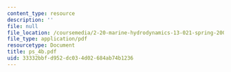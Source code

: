 ```yaml
---
content_type: resource
description: ''
file: null
file_location: /coursemedia/2-20-marine-hydrodynamics-13-021-spring-2005/33332bbfd952dc034d02684ab74b1236_ps_4b.pdf
file_type: application/pdf
resourcetype: Document
title: ps_4b.pdf
uid: 33332bbf-d952-dc03-4d02-684ab74b1236
---
```

